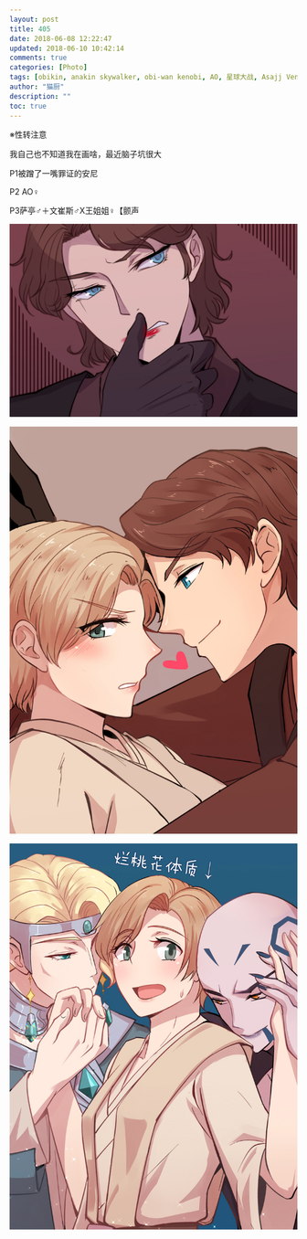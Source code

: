 ```yaml
---
layout: post
title: 405
date: 2018-06-08 12:22:47
updated: 2018-06-10 10:42:14
comments: true
categories: [Photo]
tags: [obikin, anakin skywalker, obi-wan kenobi, AO, 星球大战, Asajj Ventress, Satine]
author: "猫厨"
description: ""
toc: true
---
```


<p>※性转注意</p> 
<p>我自己也不知道我在画啥，最近脑子坑很大</p> 
<p>P1被蹭了一嘴罪证的安尼</p> 
<p>P2 AO♀</p> 
<p>P3萨亭♂＋文崔斯♂X王姐姐♀【颤声</p>

![](https://raw.githubusercontent.com/alicewish/meowchain247/master/img_cVZNdzJtQk9JV2U0VTNzZnlLeDFlVjV2Yi9sTDNoNnlaTEo4VDRIK3NmM2djYWRBSHNMaU9BPT0.jpg)

![](https://raw.githubusercontent.com/alicewish/meowchain247/master/img_cVZNdzJtQk9JV2VZNWZ5L2dNTmVmWHRKcmpzNmo5djJ5dnliZm5LSWF4TDgvaDg5VlZSTyt3PT0.jpg)

![](https://raw.githubusercontent.com/alicewish/meowchain247/master/img_cVZNdzJtQk9JV2VZNWZ5L2dNTmVmWjlMM2FaTEl3eElTWXJzeXljOFByUnVJTm5oYzBRYTRBPT0.jpg)